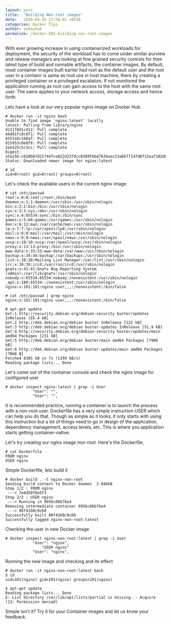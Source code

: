 ```yaml
---
layout: post
title:  "Building Non-root images"
date:   2020-09-20 17:50:01 +0530
categories: Docker Tips
author: askashuk
permalink: /docker-001-building-non-root-images
---
```

With ever growing increase in using containerized workloads for deployment, the security of the workload has to come under similar purview and release managers are looking at fine grained security controls for their latest type of build and runnable artifacts, the container images. By default, most container images built earlier had root as the default user and the root user in a containr is same as root use in host machine, there by creating a privileged container or a privileged escalation. If not monitored the application running as root can gain access to the host with the same root user. The same applies to your network access, storage access and hence forth.

Lets have a look at our very popular nginx image on Docker Hub.

```
# docker run -it nginx bash
Unable to find image 'nginx:latest' locally
latest: Pulling from library/nginx
d121f8d1c412: Pull complete
ebd81fc8c071: Pull complete
655316c160af: Pull complete
d15953c0e0f8: Pull complete
2ee525c5c3cc: Pull complete
Digest: sha256:c628b67d21744fce822d22fdcc0389f6bd763daac23a6b77147d0712ea7102d0
Status: Downloaded newer image for nginx:latest

# id
uid=0(root) gid=0(root) groups=0(root)
```
Let's check the available users in the current nginx image
```
# cat /etc/passwd
root:x:0:0:root:/root:/bin/bash
daemon:x:1:1:daemon:/usr/sbin:/usr/sbin/nologin
bin:x:2:2:bin:/bin:/usr/sbin/nologin
sys:x:3:3:sys:/dev:/usr/sbin/nologin
sync:x:4:65534:sync:/bin:/bin/sync
games:x:5:60:games:/usr/games:/usr/sbin/nologin
man:x:6:12:man:/var/cache/man:/usr/sbin/nologin
lp:x:7:7:lp:/var/spool/lpd:/usr/sbin/nologin
mail:x:8:8:mail:/var/mail:/usr/sbin/nologin
news:x:9:9:news:/var/spool/news:/usr/sbin/nologin
uucp:x:10:10:uucp:/var/spool/uucp:/usr/sbin/nologin
proxy:x:13:13:proxy:/bin:/usr/sbin/nologin
www-data:x:33:33:www-data:/var/www:/usr/sbin/nologin
backup:x:34:34:backup:/var/backups:/usr/sbin/nologin
list:x:38:38:Mailing List Manager:/var/list:/usr/sbin/nologin
irc:x:39:39:ircd:/var/run/ircd:/usr/sbin/nologin
gnats:x:41:41:Gnats Bug-Reporting System (admin):/var/lib/gnats:/usr/sbin/nologin
nobody:x:65534:65534:nobody:/nonexistent:/usr/sbin/nologin
_apt:x:100:65534::/nonexistent:/usr/sbin/nologin
nginx:x:101:101:nginx user,,,:/nonexistent:/bin/false

# cat /etc/passwd | grep nginx
nginx:x:101:101:nginx user,,,:/nonexistent:/bin/false

# apt-get update
Get:1 http://security.debian.org/debian-security buster/updates InRelease [65.4 kB]
Get:2 http://deb.debian.org/debian buster InRelease [122 kB]
Get:3 http://deb.debian.org/debian buster-updates InRelease [51.9 kB]
Get:4 http://security.debian.org/debian-security buster/updates/main amd64 Packages [231 kB]
Get:5 http://deb.debian.org/debian buster/main amd64 Packages [7906 kB]
Get:6 http://deb.debian.org/debian buster-updates/main amd64 Packages [7868 B]
Fetched 8385 kB in 7s (1199 kB/s)
Reading package lists... Done
```

Let's come out of the container console and check the nginx image for configured user
```
# docker inspect nginx:latest | grep -i User
            "User": "",
            "User": "",
```


It is recommended practice, running a container is to launch the process with a non-root user. Dockerfile has a very simple instruction USER which can help you do that. Though as simple as it looks, it only starts with using this instruction but a lot of things need to go in design of the application,  dependency management, access levels, etc. This is where you application starts getting container-native.

Let's try creating our nginx image non-root. Here's the Dockerfile,

```
# cat Dockerfile
FROM nginx
USER nginx
```
Simple Dockerfile, lets build it
```
# docker build . -t nginx-non-root
Sending build context to Docker daemon  2.048kB
Step 1/2 : FROM nginx
 ---> 7e4d58f0e5f3
Step 2/2 : USER nginx
 ---> Running in 9956c06b7be4
Removing intermediate container 9956c06b7be4
 ---> 80f4160c9c60
Successfully built 80f4160c9c60
Successfully tagged nginx-non-root:latest
```
Checking the user in new Docker image

```
# docker inspect nginx-non-root:latest | grep -i User
            "User": "nginx",
                "USER nginx"
            "User": "nginx",
```
Running the new image and checking and its effect
```
# docker run -it nginx-non-root:latest bash
$ id
uid=101(nginx) gid=101(nginx) groups=101(nginx)

$ apt-get update
Reading package lists... Done
E: List directory /var/lib/apt/lists/partial is missing. - Acquire (13: Permission denied)
```

Simple isn't it? Try it for your Container images and let us know your feedback.
